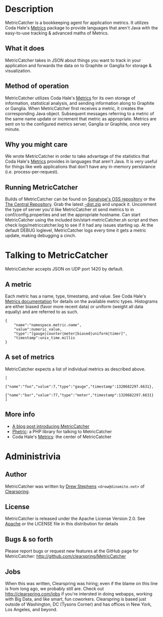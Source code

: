 # Description

MetricCatcher is a bookkeeping agent for application metrics.  It utilizes
Coda Hale's [Metrics](http://github.com/codahale/metrics) package to provide
languages that aren't Java with the easy-to-use tracking & advanced maths of
Metrics.

## What it does

MetricCatcher takes in JSON about things you want to track in your application
and forwards the data on to Graphite or Ganglia for storage & visualization.

## Method of operation

MetricCatcher utilizes Coda Hale's [Metrics](http://github.com/codahale/metrics)
for its own storage of information, statistical analysis, and sending
information along to Graphite or Ganglia.  When MetricCatcher first receives a
metric, it creates the corresponding Java object.  Subsequent messages referring
to a metric of the same name update or increment that metric as appropriate.
Metrics are sent on to the configured metrics server, Ganglia or Graphite, once
very minute.

## Why you might care

We wrote MetricCatcher in order to take advantage of the statistics that Coda
Hale's [Metrics](http://github.com/codahale/metrics) provides in languages that
aren't Java.  It is very useful for things like web applications that don't have
any in-memory persistance (i.e. process-per-request).

## Running MetricCatcher

Builds of MetricCatcher can be found on [Sonatype's OSS repository](https://oss.sonatype.org/content/repositories/releases/com/clearspring/metriccatcher/) or the [The Central Repository](http://search.maven.org/#search|ga|1|a%3A%22metriccatcher%22).  Grab the latest [-dist.zip](http://search.maven.org/remotecontent?filepath=com/clearspring/metriccatcher/0.1.1/metriccatcher-0.1.1-dist.zip) and unpack it.  Uncomment the type of server you'd like MetricCatcher ot send metrics to in conf/config.properties and set the appropriate hostname.  Can start MetricCatcher using the included bin/start-metricCatcher.sh script and then check logs/metriccatcher.log to see if it had any issues starting up.  At the default DEBUG loglevel, MetricCatcher logs every time it gets a metric update, making debugging a cinch.

# Talking to MetricCatcher

MetricCatcher accepts JSON on UDP port 1420 by default.

## A metric

Each metric has a name, type, timestamp, and value. See Coda Hale's [Metrics
documentation](http://metrics.codahale.com/getting-started.html) for details on
the available metric types.  Histograms are either biased (favor more recent
data) or uniform (weight all data equally) and are referred to as such.

    {
        "name":"namespace.metric.name",
        "value":numeric_value,
        "type":"[gauge|counter|meter|biased|uniform|timer]",
        "timestamp":unix_time.millis
    }

## A set of metrics

MetricCatcher expects a list of individual metrics as described above.

    [
        {"name":"foo","value":7,"type":"gauge","timestamp":1320682297.6631},
        {"name":"bar","value":77,"type":"meter","timestamp":1320682297.6631}
    ]

## More info

- [A blog post introducing MetricCatcher](http://www.addthis.com/blog/2012/01/05/advanced-metrics-tracking-for-webapps/)
- [Phetric](https://github.com/clearspring/Phetric): a PHP library for talking to MetricCatcher
- Coda Hale's [Metrics](http://github.com/codahale/metrics): the center of MetricCatcher

# Administrivia

## Author

MetricCatcher was written by [Drew Stephens](http://dinomite.net)
`<drew@dinomite.net>` of [Clearspring](http://clearspring.com).

## License

MetricCatcher is released under the Apache License Version 2.0.  See
[Apache](http://www.apache.org/licenses/LICENSE-2.0) or the LICENSE file
in this distribution for details

## Bugs & so forth

Please report bugs or request new features at the GitHub page for
MetricCatcher: http://github.com/clearspring/MetricCatcher

## Jobs

When this was written, Clearspring was hiring; even if the blame on this line is
from long ago, we probably still are.  Check out http://clearspring.com/jobs if
you're intersted in doing webapps, working with Big Data, and like smart, fun
coworkers.  Clearspring is based just outside of Washington, DC (Tysons Corner)
and has offices in New York, Los Angeles, and beyond.
